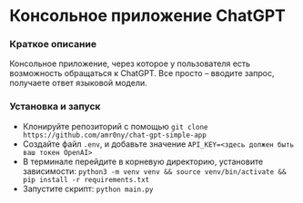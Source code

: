 # Консольное приложение ChatGPT


### Краткое описание
Консольное приложение, через которое у пользователя есть возможность обращаться к ChatGPT.
Все просто – вводите запрос, получаете ответ языковой модели.

### Установка и запуск
* Клонируйте репозиторий с помощью ```git clone https://github.com/amr0ny/chat-gpt-simple-app```
* Создайте файл ```.env```, и добавьте значение ```API_KEY=<здесь должен быть ваш токен OpenAI>```
* В терминале перейдите в корневую директорию, установите зависимости: ```python3 -m venv venv && source venv/bin/activate && pip install -r requirements.txt```
* Запустите скрипт: ```python main.py```

  
